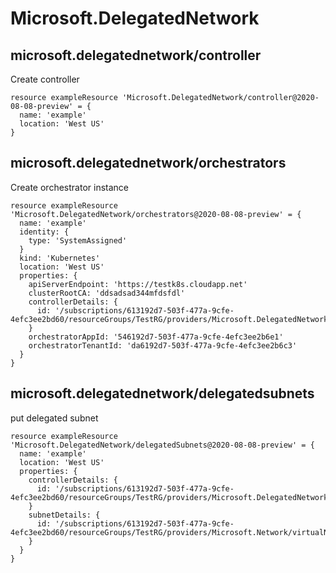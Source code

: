 # Microsoft.DelegatedNetwork

## microsoft.delegatednetwork/controller

Create controller
```bicep
resource exampleResource 'Microsoft.DelegatedNetwork/controller@2020-08-08-preview' = {
  name: 'example'
  location: 'West US'
}
```

## microsoft.delegatednetwork/orchestrators

Create orchestrator instance
```bicep
resource exampleResource 'Microsoft.DelegatedNetwork/orchestrators@2020-08-08-preview' = {
  name: 'example'
  identity: {
    type: 'SystemAssigned'
  }
  kind: 'Kubernetes'
  location: 'West US'
  properties: {
    apiServerEndpoint: 'https://testk8s.cloudapp.net'
    clusterRootCA: 'ddsadsad344mfdsfdl'
    controllerDetails: {
      id: '/subscriptions/613192d7-503f-477a-9cfe-4efc3ee2bd60/resourceGroups/TestRG/providers/Microsoft.DelegatedNetwork/controller/testcontroller'
    }
    orchestratorAppId: '546192d7-503f-477a-9cfe-4efc3ee2b6e1'
    orchestratorTenantId: 'da6192d7-503f-477a-9cfe-4efc3ee2b6c3'
  }
}
```

## microsoft.delegatednetwork/delegatedsubnets

put delegated subnet
```bicep
resource exampleResource 'Microsoft.DelegatedNetwork/delegatedSubnets@2020-08-08-preview' = {
  name: 'example'
  location: 'West US'
  properties: {
    controllerDetails: {
      id: '/subscriptions/613192d7-503f-477a-9cfe-4efc3ee2bd60/resourceGroups/TestRG/providers/Microsoft.DelegatedNetwork/controller/dnctestcontroller'
    }
    subnetDetails: {
      id: '/subscriptions/613192d7-503f-477a-9cfe-4efc3ee2bd60/resourceGroups/TestRG/providers/Microsoft.Network/virtualNetworks/testvnet/subnets/testsubnet'
    }
  }
}
```
